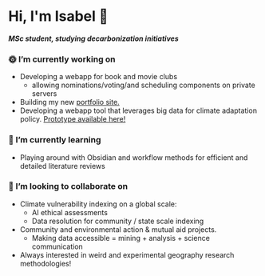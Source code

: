 # Hi, I'm Isabel 👋 
***MSc student, studying decarbonization initiatives***


### 🌞 I’m currently working on 
- Developing a webapp for book and movie clubs
  - allowing nominations/voting/and scheduling components on private servers
- Building my new [portfolio site.](https://isabeldrummond.ca/)
- Developing a webapp tool that leverages big data for climate adaptation policy. [Prototype available here!](https://ccai-vulnerability-index.streamlit.app/)

  
### 🌱 I’m currently learning
- Playing around with Obsidian and workflow methods for efficient and detailed literature reviews
  
### 💭 I’m looking to collaborate on
- Climate vulnerability indexing on a global scale:
  - AI ethical assessments
  - Data resolution for community / state scale indexing
- Community and environmental action & mutual aid projects.
  - Making data accessible = mining + analysis + science communication
- Always interested in weird and experimental geography research methodologies!
